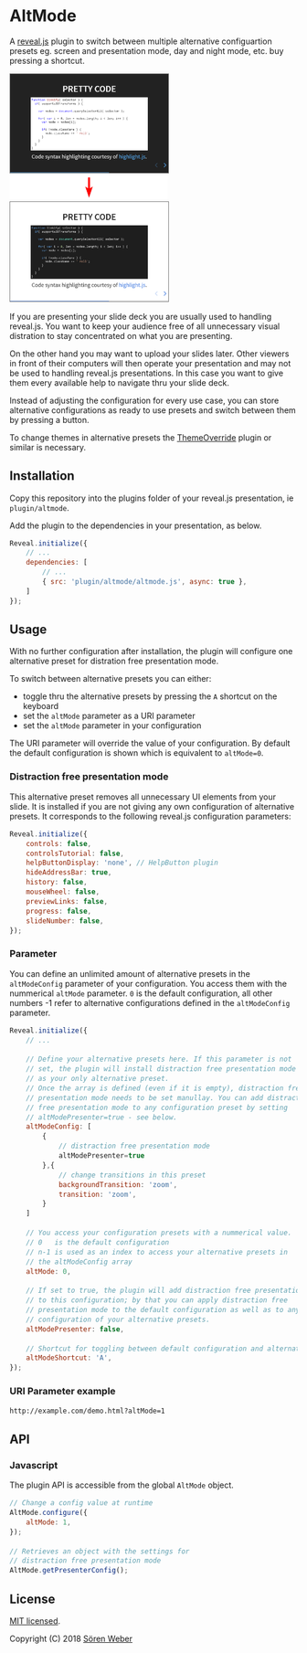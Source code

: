 # AltMode

A [reveal.js](https://github.com/hakimel/reveal.js/) plugin to switch between multiple alternative configuartion presets eg. screen and presentation mode, day and night mode, etc. buy pressing a shortcut.

<img style="border: 1px solid gray" src="screenshot-night.png" width="55%">

<img src="arrow.png" width="55%">

<img style="border: 1px solid gray" src="screenshot-day.png" width="55%">

If you are presenting your slide deck you are usually used to handling reveal.js. You want to keep your audience free of all unnecessary visual distration to stay concentrated on what you are presenting.

On the other hand you may want to upload your slides later. Other viewers in front of their computers will then operate your presentation and may not be used to handling reveal.js presentations. In this case you want to give them every available help to navigate thru your slide deck.

Instead of adjusting the configuration for every use case, you can store alternative configurations as ready to use presets and switch between them by pressing a button.

To change themes in alternative presets the [ThemeOverride](https://github.com/McShelby/reveal-themeoverride) plugin or similar is necessary.

## Installation

Copy this repository into the plugins folder of your reveal.js presentation, ie ```plugin/altmode```.

Add the plugin to the dependencies in your presentation, as below.

```javascript
Reveal.initialize({
	// ...
	dependencies: [
		// ...
		{ src: 'plugin/altmode/altmode.js', async: true },
	]
});
```

## Usage

With no further configuration after installation, the plugin will configure one alternative preset for distration free presentation mode.

To switch between alternative presets you can either:

- toggle thru the alternative presets by pressing the ```A``` shortcut on the keyboard
- set the ```altMode``` parameter as a URI parameter
- set the ```altMode``` parameter in your configuration

The URI parameter will override the value of your configuration. By default the default configuration is shown which is equivalent to ```altMode=0```.

### Distraction free presentation mode

This alternative preset removes all unnecessary UI elements from your slide. It is installed if you are not giving any own configuration of alternative presets. It corresponds to the following reveal.js configuration parameters:

```javascript
Reveal.initialize({
	controls: false,
	controlsTutorial: false,
	helpButtonDisplay: 'none', // HelpButton plugin
	hideAddressBar: true,
	history: false,
	mouseWheel: false,
	previewLinks: false,
	progress: false,
	slideNumber: false,
});
```

### Parameter

You can define an unlimited amount of alternative presets in the ```altModeConfig``` parameter of your configuration. You access them with the nummerical ```altMode``` parameter. ```0``` is the default configuration, all other numbers -1 refer to alternative configurations defined in the ```altModeConfig``` parameter.

```javascript
Reveal.initialize({
	// ...

	// Define your alternative presets here. If this parameter is not
	// set, the plugin will install distraction free presentation mode
	// as your only alternative preset.
	// Once the array is defined (even if it is empty), distraction free
	// presentation mode needs to be set manullay. You can add distraction
	// free presentation mode to any configuration preset by setting
	// altModePresenter=true - see below.
	altModeConfig: [
		{
			// distraction free presentation mode
			altModePresenter=true
		},{
			// change transitions in this preset
			backgroundTransition: 'zoom',
			transition: 'zoom',
		}
	]

	// You access your configuration presets with a nummerical value.
	// 0   is the default configuration
	// n-1 is used as an index to access your alternative presets in
	// the altModeConfig array
	altMode: 0,

	// If set to true, the plugin will add distraction free presentation mode
	// to this configuration; by that you can apply distraction free
	// presentation mode to the default configuration as well as to any other
	// configuration of your alternative presets.
	altModePresenter: false,

	// Shortcut for toggling between default configuration and alternative presets
	altModeShortcut: 'A',
});
```


### URI Parameter example

```
http://example.com/demo.html?altMode=1
```

## API

### Javascript

The plugin API is accessible from the global ```AltMode``` object.

```javascript
// Change a config value at runtime
AltMode.configure({
	altMode: 1,
});

// Retrieves an object with the settings for
// distraction free presentation mode
AltMode.getPresenterConfig();
```

## License


[MIT licensed](https://en.wikipedia.org/wiki/MIT_License).

Copyright (C) 2018 [Sören Weber](https://soeren-weber.de)
